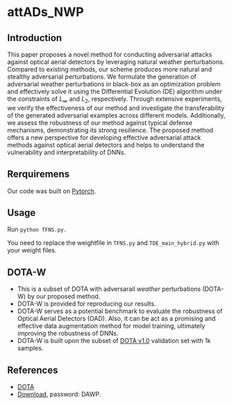 # attADs_NWP

## Introduction
This paper proposes a novel method for conducting adversarial attacks against optical aerial detectors by leveraging natural weather perturbations. Compared to existing methods, our scheme produces more natural and stealthy adversarial perturbations. We formulate the generation of adversarial weather perturbations in black-box as an optimization problem and effectively solve it using the Differential Evolution (DE) algorithm under the constraints of $L_{\infty}$ and $L_2$, respectively. Through extensive experiments, we verify the effectiveness of our method and investigate the transferability of the generated adversarial examples across different models. Additionally, we assess the robustness of our method against typical defense mechanisms, demonstrating its strong resilience. The proposed method offers a new perspective for developing effective adversarial attack methods against optical aerial detectors and helps to understand the vulnerability and interpretability of DNNs.

## Rerquiremens
Our code was built on [Pytorch](https://pytorch.org/).

## Usage
Run
`python TFNS.py.`

You need to replace the weightfile in `TFNS.py` and `TDE_main_hybrid.py` with your weight files. 

## DOTA-W
- This is a subset of DOTA with adversarail *weather* perturbations (DOTA-W) by our proposed method.
- DOTA-W is provided for reproducing our results.
- DOTA-W serves as a potential benchmark to evaluate the robustness of Optical Aerial Detectors (OAD). Also, it can be act as a  promising and effective data augmentation method for model training, ultimately improving the robustness of DNNs.
- DOTA-W is built upon the subset of [DOTA v1.0](https://captain-whu.github.io/DOTA/dataset.html) validation set with 1k samples.

## References
- [DOTA](https://captain-whu.github.io/DOTA/code.html)
- [Download](https://pan.baidu.com/s/1_RLu3vT6ri3yzfrLixZQMA), password: DAWP.
